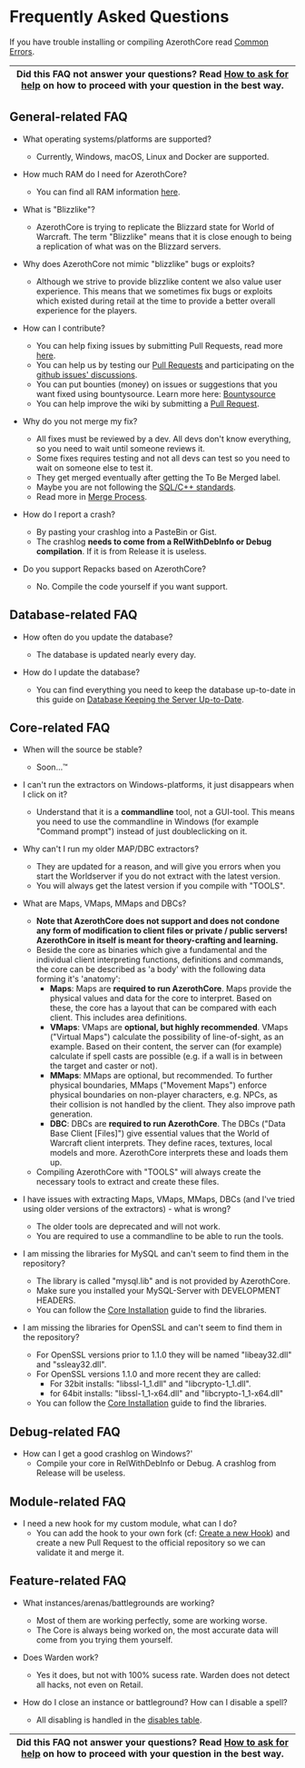 # Frequently Asked Questions

If you have trouble installing or compiling AzerothCore read [Common Errors](common-errors.md).

| Did this FAQ not answer your questions? Read [How to ask for help](how-to-ask-for-help.md) on how to proceed with your question in the best way. |
| --- |

## General-related FAQ

- What operating systems/platforms are supported?
  - Currently, Windows, macOS, Linux and Docker are supported.

- How much RAM do I need for AzerothCore?
  - You can find all RAM information [here](Memory-Usage.md).

- What is "Blizzlike"?
  - AzerothCore is trying to replicate the Blizzard state for World of Warcraft. The term "Blizzlike" means that it is close enough to being a replication of what was on the Blizzard servers.

- Why does AzerothCore not mimic "blizzlike" bugs or exploits?
  - Although we strive to provide blizzlike content we also value user experience. This means that we sometimes fix bugs or exploits which existed during retail at the time to provide a better overall experience for the players.

- How can I contribute?
  - You can help fixing issues by submitting Pull Requests, read more [here](contribute.md).
  - You can help us by testing our [Pull Requests](contribute#how-to-test-a-pull-request) and participating on the [github issues' discussions](https://github.com/azerothcore/azerothcore-wotlk/issues).
  - You can put bounties (money) on issues or suggestions that you want fixed using bountysource. Learn more here: [Bountysource](bountysource.md)
  - You can help improve the wiki by submitting a [Pull Request](https://github.com/azerothcore/wiki).

- Why do you not merge my fix?
  - All fixes must be reviewed by a dev. All devs don't know everything, so you need to wait until someone reviews it.
  - Some fixes requires testing and not all devs can test so you need to wait on someone else to test it.
  - They get merged eventually after getting the To Be Merged label.
  - Maybe you are not following the [SQL/C++ standards](https://www.azerothcore.org/wiki/standard-operating-procedure).
  - Read more in [Merge Process](merge-process.md).

- How do I report a crash?
  - By pasting your crashlog into a PasteBin or Gist.
  - The crashlog **needs to come from a RelWithDebInfo or Debug compilation**. If it is from Release it is useless.

- Do you support Repacks based on AzerothCore?
  - No. Compile the code yourself if you want support.

## Database-related FAQ

- How often do you update the database?
  - The database is updated nearly every day.

- How do I update the database?
  - You can find everything you need to keep the database up-to-date in this guide on [Database Keeping the Server Up-to-Date](database-keeping-the-server-up-to-date.md).

## Core-related FAQ

- When will the source be stable?
  - Soon...™

- I can't run the extractors on Windows-platforms, it just disappears when I click on it?
  - Understand that it is a **commandline** tool, not a GUI-tool. This means you need to use the commandline in Windows (for example "Command prompt") instead of just doubleclicking on it. 

- Why can't I run my older MAP/DBC extractors?
  - They are updated for a reason, and will give you errors when you start the Worldserver if you do not extract with the latest version.
  - You will always get the latest version if you compile with "TOOLS".

- What are Maps, VMaps, MMaps and DBCs?
  - **Note that AzerothCore does not support and does not condone any form of modification to client files or private / public servers! AzerothCore in itself is meant for theory-crafting and learning.**
  - Beside the core as binaries which give a fundamental and the individual client interpreting functions, definitions and commands, the core can be described as 'a body' with the following data forming it's 'anatomy':
    - **Maps**: Maps are **required to run AzerothCore**. Maps provide the physical values and data for the core to interpret. Based on these, the core has a layout that can be compared with each client. This includes area definitions.
    - **VMaps**: VMaps are **optional, but highly recommended**. VMaps ("Virtual Maps") calculate the possibility of line-of-sight, as an example. Based on their content, the server can (for example) calculate if spell casts are possible (e.g. if a wall is in between the target and caster or not).
    - **MMaps**: MMaps are optional, but recommended. To further physical boundaries, MMaps ("Movement Maps") enforce physical boundaries on non-player characters, e.g. NPCs, as their collision is not handled by the client. They also improve path generation.
    - **DBC**: DBCs are **required to run AzerothCore**. The DBCs ("Data Base Client [Files]") give essential values that the World of Warcraft client interprets. They define races, textures, local models and more. AzerothCore interprets these and loads them up.
  - Compiling AzerothCore with "TOOLS" will always create the necessary tools to extract and create these files.

- I have issues with extracting Maps, VMaps, MMaps, DBCs (and I've tried using older versions of the extractors) - what is wrong?
  - The older tools are deprecated and will not work.
  - You are required to use a commandline to be able to run the tools.

- I am missing the libraries for MySQL and can't seem to find them in the repository?
  - The library is called "mysql.lib" and is not provided by AzerothCore.
  - Make sure you installed your MySQL-Server with DEVELOPMENT HEADERS.
  - You can follow the [Core Installation](core-intallation.md) guide to find the libraries.

- I am missing the libraries for OpenSSL and can't seem to find them in the repository?
  - For OpenSSL versions prior to 1.1.0 they will be named "libeay32.dll" and "ssleay32.dll".
  - For OpenSSL versions 1.1.0 and more recent they are called:
    - For 32bit installs: "libssl-1_1.dll" and "libcrypto-1_1.dll".
    - for 64bit installs: "libssl-1_1-x64.dll" and "libcrypto-1_1-x64.dll"
  - You can follow the [Core Installation](core-intallation.md) guide to find the libraries.

## Debug-related FAQ

- How can I get a good crashlog on Windows?'
  - Compile your core in RelWithDebInfo or Debug. A crashlog from Release will be useless.

## Module-related FAQ

- I need a new hook for my custom module, what can I do?
  - You can add the hook to your own fork (cf: [Create a new Hook](create-a-new-hook.md)) and create a new Pull Request to the official repository so we can validate it and merge it.

## Feature-related FAQ

- What instances/arenas/battlegrounds are working?
  - Most of them are working perfectly, some are working worse.
  - The Core is always being worked on, the most accurate data will come from you trying them yourself.

- Does Warden work?
  - Yes it does, but not with 100% sucess rate. Warden does not detect all hacks, not even on Retail.

- How do I close an instance or battleground? How can I disable a spell?
  - All disabling is handled in the [disables table](https://www.azerothcore.org/wiki/disables).

| Did this FAQ not answer your questions? Read [How to ask for help](how-to-ask-for-help.md) on how to proceed with your question in the best way. |
| --- |
